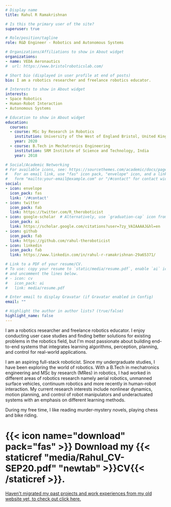 ```yaml
---
# Display name
title: Rahul R Ramakrishnan

# Is this the primary user of the site?
superuser: true

# Role/position/tagline
role: R&D Engineer - Robotics and Autonomous Systems

# Organizations/Affiliations to show in About widget
organizations:
- name: VEDA Aeronautics
#  url: https://www.bristolroboticslab.com/

# Short bio (displayed in user profile at end of posts)
bio: I am a robotics researcher and freelance robotics educator. 

# Interests to show in About widget
interests:
- Space Robotics
- Human-Robot Interaction
- Autonomous Systems

# Education to show in About widget
education:
  courses:
  - course: MSc by Research in Robotics
    institution: University of the West of England Bristol, United Kingdom
    year: 2020
  - course: B.Tech in Mechatronics Engineering
    institution: SRM Institute of Science and Technology, India
    year: 2018

# Social/Academic Networking
# For available icons, see: https://sourcethemes.com/academic/docs/page-builder/#icons
#   For an email link, use "fas" icon pack, "envelope" icon, and a link in the
#   form "mailto:your-email@example.com" or "/#contact" for contact widget.
social:
- icon: envelope
  icon_pack: fas
  link: '/#contact'
- icon: twitter
  icon_pack: fab
  link: https://twitter.com/R_theroboticist
- icon: google-scholar  # Alternatively, use `graduation-cap` icon from `fas` icon pack
  icon_pack: ai
  link: https://scholar.google.com/citations?user=7zy_VAIAAAAJ&hl=en
- icon: github
  icon_pack: fab
  link: https://github.com/rahul-theroboticist
- icon: linkedin
  icon_pack: fab
  link: https://www.linkedin.com/in/rahul-r-ramakrishnan-29a65371/

# Link to a PDF of your resume/CV.
# To use: copy your resume to `static/media/resume.pdf`, enable `ai` icons in `params.toml`, 
# and uncomment the lines below.
# - icon: cv
#   icon_pack: ai
#   link: media/resume.pdf

# Enter email to display Gravatar (if Gravatar enabled in Config)
email: ""

# Highlight the author in author lists? (true/false)
highlight_name: false
---
```


I am a robotics researcher and freelance robotics educator. I enjoy conducting user case studies and finding better solutions for existing problems in the robotics field, but I'm most passionate about building end-to-end systems that integrates learning algorithms, perception, planning, and control for real-world applications. 

I am an aspiring full-stack roboticist. Since my undergraduate studies, I have been exploring the world of robotics. With a B.Tech in mechatronics engineering and MSc by research (MRes) in robotics, I had worked in different areas of robotics research namely aerial robotics, unmanned surface vehicles, continuum robotics and more recently in human-robot interaction. My current research interests include nonlinear dynamics, motion planning, and control of robot manipulators and underactuated systems with an emphasis on different learning methods.      

During my free time, I like reading murder-mystery novels, playing chess and bike riding. 

# {{< icon name="download" pack="fas" >}} Download my {{< staticref "media/Rahul_CV-SEP20.pdf" "newtab" >}}CV{{< /staticref >}}.
[Haven't migrated my past projects and work experiences from my old website yet, to check out click here.](https://ramkrishnanrahul.wixsite.com/helloworld/teams)
